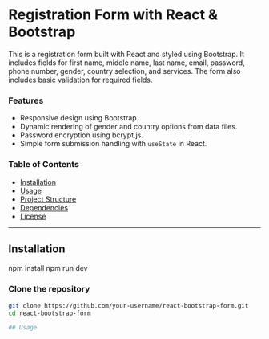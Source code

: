 # Registration Form with React & Bootstrap

This is a registration form built with React and styled using Bootstrap. It includes fields for first name, middle name, last name, email, password, phone number, gender, country selection, and services. The form also includes basic validation for required fields.

### Features
- Responsive design using Bootstrap.
- Dynamic rendering of gender and country options from data files.
- Password encryption using bcrypt.js.
- Simple form submission handling with `useState` in React.
  
### Table of Contents
- [Installation](#installation)
- [Usage](#usage)
- [Project Structure](#project-structure)
- [Dependencies](#dependencies)
- [License](#license)

---

## Installation
npm install
npm run dev
### Clone the repository
```bash
git clone https://github.com/your-username/react-bootstrap-form.git
cd react-bootstrap-form

## Usage